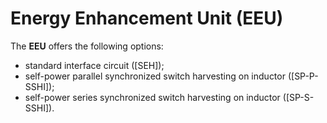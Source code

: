 # Energy Enhancement Unit (EEU)

The **EEU** offers the following options:

- standard interface circuit ([SEH]);
- self-power parallel synchronized switch harvesting on inductor  ([SP-P-SSHI]);
- self-power series synchronized switch harvesting on inductor  ([SP-S-SSHI]).




